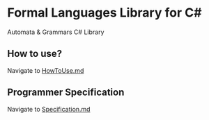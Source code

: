 # Formal Languages Library for C#
Automata &amp; Grammars C# Library

## How to use?
Navigate to [HowToUse.md](/HowToUse.md)

## Programmer Specification
Navigate to [Specification.md](/Specification.md)
